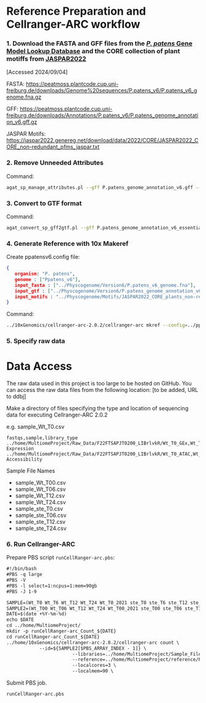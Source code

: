 # Reference Preparation and Cellranger-ARC workflow

### 1. Download the FASTA and GFF files from the [*P. patens* Gene Model Lookup Database](https://peatmoss.plantcode.cup.uni-freiburg.de/ppatens_db/downloads.php) and the CORE collection of plant motiffs from [JASPAR2022](https://jaspar2022.genereg.net/)
[Accessed 2024/09/04]

FASTA: https://peatmoss.plantcode.cup.uni-freiburg.de/downloads/Genome%20sequences/P.patens_v6/P.patens_v6_genome.fna.gz

GFF: https://peatmoss.plantcode.cup.uni-freiburg.de/downloads/Annotations/P.patens_v6/P.patens_genome_annotation_v6.gff.gz

JASPAR Motifs: https://jaspar2022.genereg.net/download/data/2022/CORE/JASPAR2022_CORE_non-redundant_pfms_jaspar.txt

### 2. Remove Unneeded Attributes
Command:
```bash
agat_sp_manage_attributes.pl --gff P.patens_genome_annotation_v6.gff --tag all_attributes --outfile P.patens_genome_annotation_v6_essentialAttr.gff
```
### 3. Convert to GTF format
Command:
```bash
agat_convert_sp_gff2gtf.pl --gff P.patens_genome_annotation_v6_essentialAttr.gff --outfile P.patens_genome_annotation_v6.gtf
```
### 4. Generate Reference with 10x Makeref
Create ppatensv6.config file:
```json
{
   organism: "P. patens",
   genome : ["Ppatens_v6"],
   input_fasta : ["../Physcogenome/Version6/P.patens_v6_genome.fna"],
   input_gtf : ["../Physcogenome/Version6/P.patens_genome_annotation_v6.gtf"],
   input_motifs : "../Physcogenome/Motifs/JASPAR2022_CORE_plants_non-redundant_pfms_jaspar.txt"
}
```
Command:
```bash
../10xGenomics/cellranger-arc-2.0.2/cellranger-arc mkref --config=../ppatensv6.config --memgb=40
```
### 5. Specify raw data

# Data Access

The raw data used in this project is too large to be hosted on GitHub. You can access the raw data files from the following location:
[to be added, URL to ddbj]

Make a directory of files specifying the type and location of sequencing data for executing Cellranger-ARC 2.0.2

e.g. sample_Wt_T0.csv
```csv
fastqs,sample,library_type
../home/MultiomeProject/Raw_Data/F22FTSAPJT0200_LIBrlvkR/Wt_T0_GEx,Wt_T00_GEx,Gene Expression
../home/MultiomeProject/Raw_Data/F22FTSAPJT0200_LIBrlvkR/Wt_T0_ATAC,Wt_T00_ATAC,Chromatin Accessibility
```
Sample File Names

+ sample_Wt_T00.csv
+ sample_Wt_T06.csv
+ sample_Wt_T12.csv
+ sample_Wt_T24.csv
+ sample_ste_T0.csv
+ sample_ste_T06.csv
+ sample_ste_T12.csv
+ sample_ste_T24.csv

### 6. Run Cellranger-ARC

Prepare PBS script `runCellRanger-arc.pbs`:
```txt
#!/bin/bash
#PBS -q large
#PBS -V
#PBS -l select=1:ncpus=1:mem=90gb
#PBS -J 1-9

SAMPLE=(Wt_T0 Wt_T6 Wt_T12 Wt_T24 Wt_T0_2021 ste_T0 ste_T6 ste_T12 ste_T24)
SAMPLE2=(Wt_T00 Wt_T06 Wt_T12 Wt_T24 Wt_T00_2021 ste_T00 ste_T06 ste_T12 ste_T24)
DATE=$(date +%Y-%m-%d)
echo $DATE
cd ../home/MultiomeProject/
mkdir -p runCellRanger-arc_Count_${DATE}
cd runCellRanger-arc_Count_${DATE}
../home/10xGenomics/cellranger-arc-2.0.2/cellranger-arc count \
			--id=${SAMPLE2[$PBS_ARRAY_INDEX - 1]} \
                        --libraries=../home/MultiomeProject/Sample_Files/sample_${SAMPLE[$PBS_ARRAY_INDEX - 1]}.txt \
                        --reference=../home/MultiomeProject/reference/Ppatens_v6 \
                        --localcores=3 \
                        --localmem=90 \
```
Submit PBS job.
```bash
runCellRanger-arc.pbs
```





